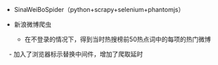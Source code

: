 - SinaWeiBoSpider（python+scrapy+selenium+phantomjs）

- 新浪微博爬虫

    - 在不登录的情况下，得到当时热搜榜前50热点词中的每项的热门微博
    
    - 加入了浏览器标示替换中间件，增加了爬取延时

    
